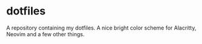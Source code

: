 # dotfiles

A repository containing my dotfiles. A nice bright color scheme for Alacritty, Neovim and a few other things.
